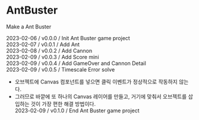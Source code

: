 # AntBuster
Make a Ant Buster    
    
2023-02-06 / v0.0.0 / Init Ant Buster game project    
2023-02-07 / v0.0.1 / Add Ant    
2023-02-08 / v0.0.2 / Add Cannon    
2023-02-09 / v0.0.3 / Add Score mini    
2023-02-09 / v0.0.4 / Add GameOver and Cannon Detail    
2023-02-09 / v0.0.5 / Timescale Error solve    
- 오브젝트에 Canvas 컴포넌트를 넣으면 클릭 이벤트가 정상적으로 작동하지 않는다.    
- 그러므로 바깥에 또 하나의 Canvas 레이어를 만들고, 거기에 맞춰서 오브젝트를 삽입하는 것이 가장 편한 해결 방법이다.     
2023-02-09 / v0.1.0 / End Ant Buster game project    